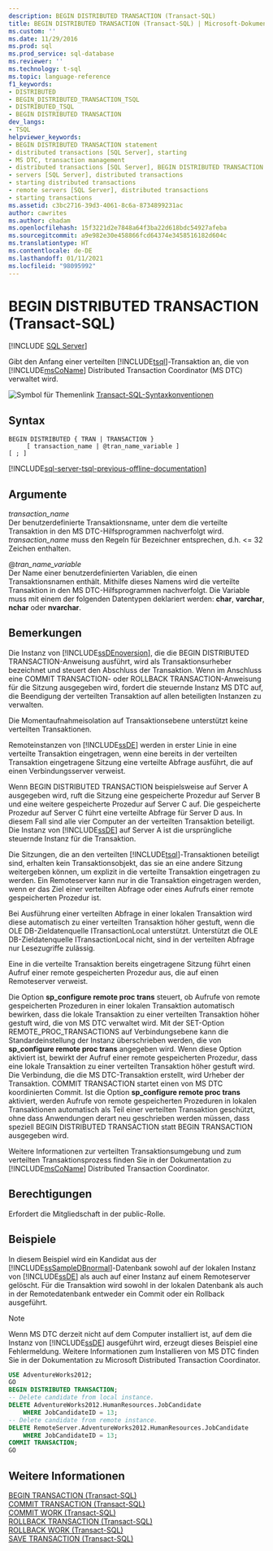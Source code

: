 ```yaml
---
description: BEGIN DISTRIBUTED TRANSACTION (Transact-SQL)
title: BEGIN DISTRIBUTED TRANSACTION (Transact-SQL) | Microsoft-Dokumentation
ms.custom: ''
ms.date: 11/29/2016
ms.prod: sql
ms.prod_service: sql-database
ms.reviewer: ''
ms.technology: t-sql
ms.topic: language-reference
f1_keywords:
- DISTRIBUTED
- BEGIN_DISTRIBUTED_TRANSACTION_TSQL
- DISTRIBUTED_TSQL
- BEGIN DISTRIBUTED TRANSACTION
dev_langs:
- TSQL
helpviewer_keywords:
- BEGIN DISTRIBUTED TRANSACTION statement
- distributed transactions [SQL Server], starting
- MS DTC, transaction management
- distributed transactions [SQL Server], BEGIN DISTRIBUTED TRANSACTION statement
- servers [SQL Server], distributed transactions
- starting distributed transactions
- remote servers [SQL Server], distributed transactions
- starting transactions
ms.assetid: c3bc2716-39d3-4061-8c6a-8734899231ac
author: cawrites
ms.author: chadam
ms.openlocfilehash: 15f3221d2e7848a64f3ba22d618bdc54927afeba
ms.sourcegitcommit: a9e982e30e458866fcd64374e3458516182d604c
ms.translationtype: HT
ms.contentlocale: de-DE
ms.lasthandoff: 01/11/2021
ms.locfileid: "98095992"
---
```

# <a name="begin-distributed-transaction-transact-sql"></a>BEGIN DISTRIBUTED TRANSACTION (Transact-SQL)
[!INCLUDE [SQL Server](../../includes/applies-to-version/sqlserver.md)]

  Gibt den Anfang einer verteilten [!INCLUDE[tsql](../../includes/tsql-md.md)]-Transaktion an, die von [!INCLUDE[msCoName](../../includes/msconame-md.md)] Distributed Transaction Coordinator (MS DTC) verwaltet wird.  
    
  
 ![Symbol für Themenlink](../../database-engine/configure-windows/media/topic-link.gif "Symbol für Themenlink") [Transact-SQL-Syntaxkonventionen](../../t-sql/language-elements/transact-sql-syntax-conventions-transact-sql.md)  
  
## <a name="syntax"></a>Syntax  
  
```syntaxsql
BEGIN DISTRIBUTED { TRAN | TRANSACTION }   
     [ transaction_name | @tran_name_variable ]   
[ ; ]  
```  
  
[!INCLUDE[sql-server-tsql-previous-offline-documentation](../../includes/sql-server-tsql-previous-offline-documentation.md)]

## <a name="arguments"></a>Argumente
 *transaction_name*  
 Der benutzerdefinierte Transaktionsname, unter dem die verteilte Transaktion in den MS DTC-Hilfsprogrammen nachverfolgt wird. *transaction_name* muss den Regeln für Bezeichner entsprechen, d.h. \<= 32 Zeichen enthalten.  
  
 @*tran_name_variable*  
 Der Name einer benutzerdefinierten Variablen, die einen Transaktionsnamen enthält. Mithilfe dieses Namens wird die verteilte Transaktion in den MS DTC-Hilfsprogrammen nachverfolgt. Die Variable muss mit einem der folgenden Datentypen deklariert werden: **char**, **varchar**, **nchar** oder **nvarchar**.  
  
## <a name="remarks"></a>Bemerkungen  
 Die Instanz von [!INCLUDE[ssDEnoversion](../../includes/ssdenoversion-md.md)], die die BEGIN DISTRIBUTED TRANSACTION-Anweisung ausführt, wird als Transaktionsurheber bezeichnet und steuert den Abschluss der Transaktion. Wenn im Anschluss eine COMMIT TRANSACTION- oder ROLLBACK TRANSACTION-Anweisung für die Sitzung ausgegeben wird, fordert die steuernde Instanz MS DTC auf, die Beendigung der verteilten Transaktion auf allen beteiligten Instanzen zu verwalten.  
  
 Die Momentaufnahmeisolation auf Transaktionsebene unterstützt keine verteilten Transaktionen.  
  
 Remoteinstanzen von [!INCLUDE[ssDE](../../includes/ssde-md.md)] werden in erster Linie in eine verteilte Transaktion eingetragen, wenn eine bereits in der verteilten Transaktion eingetragene Sitzung eine verteilte Abfrage ausführt, die auf einen Verbindungsserver verweist.  
  
 Wenn BEGIN DISTRIBUTED TRANSACTION beispielsweise auf Server A ausgegeben wird, ruft die Sitzung eine gespeicherte Prozedur auf Server B und eine weitere gespeicherte Prozedur auf Server C auf. Die gespeicherte Prozedur auf Server C führt eine verteilte Abfrage für Server D aus. In diesem Fall sind alle vier Computer an der verteilten Transaktion beteiligt. Die Instanz von [!INCLUDE[ssDE](../../includes/ssde-md.md)] auf Server A ist die ursprüngliche steuernde Instanz für die Transaktion.  
  
 Die Sitzungen, die an den verteilten [!INCLUDE[tsql](../../includes/tsql-md.md)]-Transaktionen beteiligt sind, erhalten kein Transaktionsobjekt, das sie an eine andere Sitzung weitergeben können, um explizit in die verteilte Transaktion eingetragen zu werden. Ein Remoteserver kann nur in die Transaktion eingetragen werden, wenn er das Ziel einer verteilten Abfrage oder eines Aufrufs einer remote gespeicherten Prozedur ist.  
  
 Bei Ausführung einer verteilten Abfrage in einer lokalen Transaktion wird diese automatisch zu einer verteilten Transaktion höher gestuft, wenn die OLE DB-Zieldatenquelle ITransactionLocal unterstützt. Unterstützt die OLE DB-Zieldatenquelle ITransactionLocal nicht, sind in der verteilten Abfrage nur Lesezugriffe zulässig.  
  
 Eine in die verteilte Transaktion bereits eingetragene Sitzung führt einen Aufruf einer remote gespeicherten Prozedur aus, die auf einen Remoteserver verweist.  
  
 Die Option **sp_configure remote proc trans** steuert, ob Aufrufe von remote gespeicherten Prozeduren in einer lokalen Transaktion automatisch bewirken, dass die lokale Transaktion zu einer verteilten Transaktion höher gestuft wird, die von MS DTC verwaltet wird. Mit der SET-Option REMOTE_PROC_TRANSACTIONS auf Verbindungsebene kann die Standardeinstellung der Instanz überschrieben werden, die von **sp_configure remote proc trans** angegeben wird. Wenn diese Option aktiviert ist, bewirkt der Aufruf einer remote gespeicherten Prozedur, dass eine lokale Transaktion zu einer verteilten Transaktion höher gestuft wird. Die Verbindung, die die MS DTC-Transaktion erstellt, wird Urheber der Transaktion. COMMIT TRANSACTION startet einen von MS DTC koordinierten Commit. Ist die Option **sp_configure remote proc trans** aktiviert, werden Aufrufe von remote gespeicherten Prozeduren in lokalen Transaktionen automatisch als Teil einer verteilten Transaktion geschützt, ohne dass Anwendungen derart neu geschrieben werden müssen, dass speziell BEGIN DISTRIBUTED TRANSACTION statt BEGIN TRANSACTION ausgegeben wird.  
  
 Weitere Informationen zur verteilten Transaktionsumgebung und zum verteilten Transaktionsprozess finden Sie in der Dokumentation zu [!INCLUDE[msCoName](../../includes/msconame-md.md)] Distributed Transaction Coordinator.  
  
## <a name="permissions"></a>Berechtigungen  
 Erfordert die Mitgliedschaft in der public-Rolle.  
  
## <a name="examples"></a>Beispiele  
 In diesem Beispiel wird ein Kandidat aus der [!INCLUDE[ssSampleDBnormal](../../includes/sssampledbnormal-md.md)]-Datenbank sowohl auf der lokalen Instanz von [!INCLUDE[ssDE](../../includes/ssde-md.md)] als auch auf einer Instanz auf einem Remoteserver gelöscht. Für die Transaktion wird sowohl in der lokalen Datenbank als auch in der Remotedatenbank entweder ein Commit oder ein Rollback ausgeführt.  
  
> [!NOTE]  
>  Wenn MS DTC derzeit nicht auf dem Computer installiert ist, auf dem die Instanz von [!INCLUDE[ssDE](../../includes/ssde-md.md)] ausgeführt wird, erzeugt dieses Beispiel eine Fehlermeldung. Weitere Informationen zum Installieren von MS DTC finden Sie in der Dokumentation zu Microsoft Distributed Transaction Coordinator.  
  
```sql  
USE AdventureWorks2012;  
GO  
BEGIN DISTRIBUTED TRANSACTION;  
-- Delete candidate from local instance.  
DELETE AdventureWorks2012.HumanResources.JobCandidate  
    WHERE JobCandidateID = 13;  
-- Delete candidate from remote instance.  
DELETE RemoteServer.AdventureWorks2012.HumanResources.JobCandidate  
    WHERE JobCandidateID = 13;  
COMMIT TRANSACTION;  
GO  
```  
  
## <a name="see-also"></a>Weitere Informationen  
 [BEGIN TRANSACTION &#40;Transact-SQL&#41;](../../t-sql/language-elements/begin-transaction-transact-sql.md)   
 [COMMIT TRANSACTION &#40;Transact-SQL&#41;](../../t-sql/language-elements/commit-transaction-transact-sql.md)   
 [COMMIT WORK &#40;Transact-SQL&#41;](../../t-sql/language-elements/commit-work-transact-sql.md)   
 [ROLLBACK TRANSACTION &#40;Transact-SQL&#41;](../../t-sql/language-elements/rollback-transaction-transact-sql.md)   
 [ROLLBACK WORK &#40;Transact-SQL&#41;](../../t-sql/language-elements/rollback-work-transact-sql.md)   
 [SAVE TRANSACTION &#40;Transact-SQL&#41;](../../t-sql/language-elements/save-transaction-transact-sql.md)  
  
  
